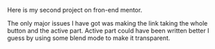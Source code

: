 Here is my second project on fron-end mentor.

The only major issues I have got was making the link taking the whole button and the active part.
Active part could have been written better I guess by using some blend mode to make it transparent.